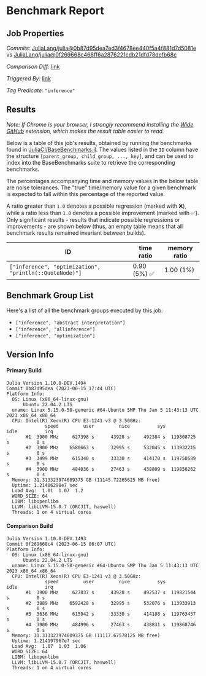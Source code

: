 # Benchmark Report

## Job Properties

*Commits:* [JuliaLang/julia@0b87d95dea7ed3f4678ee440f5a4f881d7d5081e](https://github.com/JuliaLang/julia/commit/0b87d95dea7ed3f4678ee440f5a4f881d7d5081e) vs [JuliaLang/julia@0f269668c468ff6a2876221cdb21dfd78defb68c](https://github.com/JuliaLang/julia/commit/0f269668c468ff6a2876221cdb21dfd78defb68c)

*Comparison Diff:* [link](https://github.com/JuliaLang/julia/compare/0f269668c468ff6a2876221cdb21dfd78defb68c..0b87d95dea7ed3f4678ee440f5a4f881d7d5081e)

*Triggered By:* [link](https://github.com/JuliaLang/julia/commit/0b87d95dea7ed3f4678ee440f5a4f881d7d5081e#commitcomment-119378202)

*Tag Predicate:* `"inference"`

## Results

*Note: If Chrome is your browser, I strongly recommend installing the [Wide GitHub](https://chrome.google.com/webstore/detail/wide-github/kaalofacklcidaampbokdplbklpeldpj?hl=en)
extension, which makes the result table easier to read.*

Below is a table of this job's results, obtained by running the benchmarks found in
[JuliaCI/BaseBenchmarks.jl](https://github.com/JuliaCI/BaseBenchmarks.jl). The values
listed in the `ID` column have the structure `[parent_group, child_group, ..., key]`,
and can be used to index into the BaseBenchmarks suite to retrieve the corresponding
benchmarks.

The percentages accompanying time and memory values in the below table are noise tolerances. The "true"
time/memory value for a given benchmark is expected to fall within this percentage of the reported value.

A ratio greater than `1.0` denotes a possible regression (marked with :x:), while a ratio less
than `1.0` denotes a possible improvement (marked with :white_check_mark:). Only significant results - results
that indicate possible regressions or improvements - are shown below (thus, an empty table means that all
benchmark results remained invariant between builds).

| ID | time ratio | memory ratio |
|----|------------|--------------|
| `["inference", "optimization", "println(::QuoteNode)"]` | 0.90 (5%) :white_check_mark: | 1.00 (1%)  |

## Benchmark Group List

Here's a list of all the benchmark groups executed by this job:

- `["inference", "abstract interpretation"]`
- `["inference", "allinference"]`
- `["inference", "optimization"]`

## Version Info

#### Primary Build

```
Julia Version 1.10.0-DEV.1494
Commit 0b87d95dea (2023-06-15 17:44 UTC)
Platform Info:
  OS: Linux (x86_64-linux-gnu)
      Ubuntu 22.04.2 LTS
  uname: Linux 5.15.0-58-generic #64-Ubuntu SMP Thu Jan 5 11:43:13 UTC 2023 x86_64 x86_64
  CPU: Intel(R) Xeon(R) CPU E3-1241 v3 @ 3.50GHz: 
              speed         user         nice          sys         idle          irq
       #1  3900 MHz     627398 s      43928 s     492384 s  119808725 s          0 s
       #2  3900 MHz    6580663 s      32995 s     532045 s  113932215 s          0 s
       #3  3499 MHz     615340 s      33330 s     414170 s  119750589 s          0 s
       #4  3900 MHz     484036 s      27463 s     438809 s  119856262 s          0 s
  Memory: 31.313323974609375 GB (11145.72265625 MB free)
  Uptime: 1.21406298e7 sec
  Load Avg:  1.01  1.07  1.2
  WORD_SIZE: 64
  LIBM: libopenlibm
  LLVM: libLLVM-15.0.7 (ORCJIT, haswell)
  Threads: 1 on 4 virtual cores

```

#### Comparison Build

```
Julia Version 1.10.0-DEV.1493
Commit 0f269668c4 (2023-06-15 06:07 UTC)
Platform Info:
  OS: Linux (x86_64-linux-gnu)
      Ubuntu 22.04.2 LTS
  uname: Linux 5.15.0-58-generic #64-Ubuntu SMP Thu Jan 5 11:43:13 UTC 2023 x86_64 x86_64
  CPU: Intel(R) Xeon(R) CPU E3-1241 v3 @ 3.50GHz: 
              speed         user         nice          sys         idle          irq
       #1  3900 MHz     627837 s      43928 s     492537 s  119821544 s          0 s
       #2  3889 MHz    6592428 s      32995 s     532076 s  113933913 s          0 s
       #3  3636 MHz     615942 s      33330 s     414188 s  119763437 s          0 s
       #4  3900 MHz     484996 s      27463 s     438831 s  119868746 s          0 s
  Memory: 31.313323974609375 GB (11117.67578125 MB free)
  Uptime: 1.214197967e7 sec
  Load Avg:  1.07  1.03  1.06
  WORD_SIZE: 64
  LIBM: libopenlibm
  LLVM: libLLVM-15.0.7 (ORCJIT, haswell)
  Threads: 1 on 4 virtual cores

```
